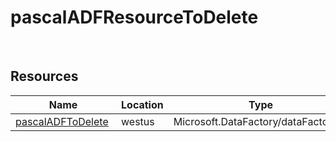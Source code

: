 # pascalADFResourceToDelete 
 
## Resources


| Name | Location | Type |
| --- | --- | --- |
| [pascalADFToDelete](pascalADFToDelete--61392490.md)  | westus  | Microsoft.DataFactory/dataFactories  |
